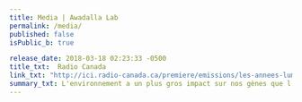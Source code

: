 ```yaml
---
title: Media | Awadalla Lab
permalink: /media/
published: false
isPublic_b: true

release_date: 2018-03-18 02:23:33 -0500
title_txt: 	Radio Canada
link_txt: "http://ici.radio-canada.ca/premiere/emissions/les-annees-lumiere/segments/reportage/63957/science-pollution-atmospherique-genetique-incidence-influence"
summary_txt: L'environnement a un plus gros impact sur nos gènes que l'hérédité
---
```

